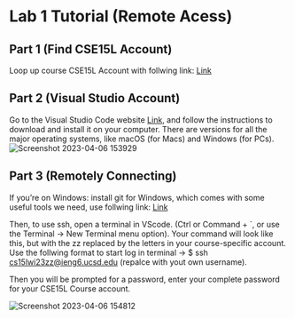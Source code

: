# Lab 1 Tutorial (Remote Acess)

## Part 1 (Find CSE15L Account)
Loop up course CSE15L Account with follwing link:
[Link](https://sdacs.ucsd.edu/~icc/index.php)


## Part 2 (Visual Studio Account)
Go to the Visual Studio Code website [Link](https://code.visualstudio.com/), and follow the instructions to download and install it on your computer. There are versions for all the major operating systems, like macOS (for Macs) and Windows (for PCs).
![Screenshot 2023-04-06 153929](https://user-images.githubusercontent.com/130106644/230506713-ef75d7e2-23a0-47ca-bb8e-dc2511b02dff.png)

## Part 3 (Remotely Connecting)
 If you’re on Windows: install git for Windows, which comes with some useful tools we need, use follwing link:
 [Link](https://gitforwindows.org/)
 
Then, to use ssh, open a terminal in VScode. (Ctrl or Command + `, or use the Terminal → New Terminal menu option). Your command will look like this, but with the zz replaced by the letters in your course-specific account. Use the follwing format to start log in terminal -> $ ssh cs15lwi23zz@ieng6.ucsd.edu (repalce with yout own username).

Then you will be prompted for a password, enter your complete password for your CSE15L Course account.

![Screenshot 2023-04-06 154812](https://user-images.githubusercontent.com/130106644/230507658-ff7d30d2-9331-48a1-bc0a-58c2376befec.png)
